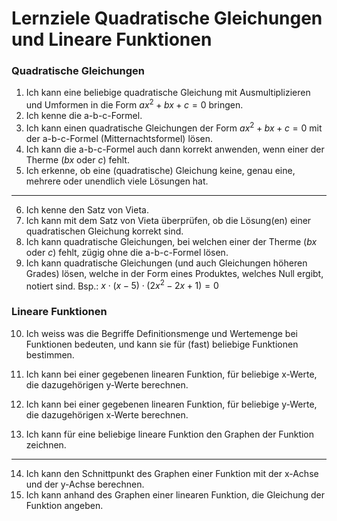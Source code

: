 # Lernziele Quadratische Gleichungen und Lineare Funktionen

### Quadratische Gleichungen

1. Ich kann eine beliebige quadratische Gleichung mit Ausmultiplizieren und Umformen in die Form $ax^2 + bx +c = 0$ bringen.
2. Ich kenne die a-b-c-Formel.
3. Ich kann einen quadratische Gleichungen der Form $ax^2 + bx + c = 0$ mit der a-b-c-Formel (Mitternachtsformel) lösen.
4. Ich kann die a-b-c-Formel auch dann korrekt anwenden, wenn einer der Therme ($bx$ oder $c$) fehlt.
5. Ich erkenne, ob eine (quadratische) Gleichung keine, genau eine, mehrere oder unendlich viele Lösungen hat.

---
6. Ich kenne den Satz von Vieta.
7. Ich kann mit dem Satz von Vieta überprüfen, ob die Lösung(en) einer quadratischen Gleichung korrekt sind.
8. Ich kann quadratische Gleichungen, bei welchen einer der Therme ($bx$ oder $c$) fehlt, zügig ohne die a-b-c-Formel lösen.
9. Ich kann quadratische Gleichungen (und auch Gleichungen höheren Grades) lösen, welche in der Form eines Produktes, welches Null ergibt, notiert sind.
Bsp.: $x\cdot(x-5)\cdot(2x^2-2x + 1) =0$

### Lineare Funktionen

10. Ich weiss was die Begriffe Definitionsmenge und Wertemenge bei Funktionen bedeuten, und kann sie für (fast) beliebige Funktionen bestimmen.

11. Ich kann bei einer gegebenen linearen Funktion, für beliebige x-Werte, die dazugehörigen y-Werte berechnen.

12. Ich kann bei einer gegebenen linearen Funktion, für beliebige y-Werte, die dazugehörigen x-Werte berechnen.

13. Ich kann für eine beliebige lineare Funktion den Graphen der Funktion zeichnen.

---
14. Ich kann den Schnittpunkt des Graphen einer Funktion mit der x-Achse und der y-Achse berechnen.
15. Ich kann anhand des Graphen einer linearen Funktion, die Gleichung der Funktion angeben.

